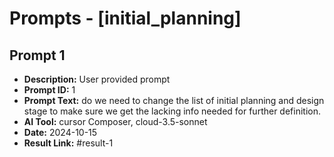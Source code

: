 # Prompts - [initial_planning]

## Prompt 1
* **Description:** User provided prompt
* **Prompt ID:** 1
* **Prompt Text:** do we need to change the list of initial planning and design stage to make sure we get the lacking info needed for further definition.
* **AI Tool:** cursor Composer, cloud-3.5-sonnet
* **Date:** 2024-10-15
* **Result Link:** #result-1

